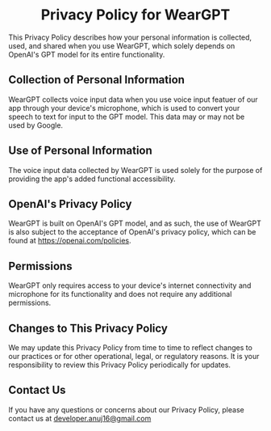 <h1 align="center">Privacy Policy for WearGPT</h1>

This Privacy Policy describes how your personal information is collected, used, and shared when you use WearGPT, which solely depends on OpenAI's GPT model for its entire functionality.

## Collection of Personal Information

WearGPT collects voice input data when you use voice input featuer of our app through your device's microphone, which is used to convert your speech to text for input to the GPT model. This data may or may not be used by Google.

## Use of Personal Information

The voice input data collected by WearGPT is used solely for the purpose of providing the app's added functional accessibility.

## OpenAI's Privacy Policy

WearGPT is built on OpenAI's GPT model, and as such, the use of WearGPT is also subject to the acceptance of OpenAI's privacy policy, which can be found at https://openai.com/policies.

## Permissions

WearGPT only requires access to your device's internet connectivity and microphone for its functionality and does not require any additional permissions.

## Changes to This Privacy Policy

We may update this Privacy Policy from time to time to reflect changes to our practices or for other operational, legal, or regulatory reasons. It is your responsibility to review this Privacy Policy periodically for updates.

## Contact Us

If you have any questions or concerns about our Privacy Policy, please contact us at developer.anuj16@gmail.com
